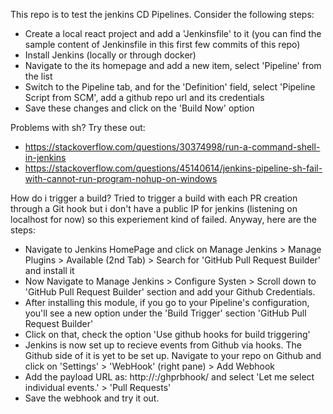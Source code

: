 This repo is to test the jenkins CD Pipelines. Consider the following steps:
* Create a local react project and add a 'Jenkinsfile' to it (you can find the sample content of Jenkinsfile in this first few commits of this repo)
* Install Jenkins (locally or through docker)
* Navigate to the its homepage and add a new item, select 'Pipeline' from the list
* Switch to the Pipeline tab, and for the 'Definition' field, select 'Pipeline Script from SCM', add a github repo url and its credentials
* Save these changes and click on the 'Build Now' option

Problems with sh? Try these out:
* https://stackoverflow.com/questions/30374998/run-a-command-shell-in-jenkins
* https://stackoverflow.com/questions/45140614/jenkins-pipeline-sh-fail-with-cannot-run-program-nohup-on-windows

How do i trigger a build?
Tried to trigger a build with each PR creation through a Git hook but i don't have a public IP for jenkins (listening on localhost for now) so this experiement kind of failed. Anyway, here are the steps:
* Navigate to Jenkins HomePage and click on Manage Jenkins > Manage Plugins > Available (2nd Tab) > Search for 'GitHub Pull Request Builder' and install it
* Now Navigate to Manage Jenkins > Configure Systen > Scroll down to 'GitHub Pull Request Builder' section and add your Github Credentials.
* After installing this module, if you go to your Pipeline's configuration, you'll see a new option under the 'Build Trigger' section 'GitHub Pull Request Builder'
* Click on that, check the option 'Use github hooks for build triggering'
* Jenkins is now set up to recieve events from Github via hooks. The Github side of it is yet to be set up. Navigate to your repo on Github and click on 'Settings' > 'WebHook' (right pane) > Add Webhook
* Add the payload URL as: http://<Jenkins-IP>:<port>/ghprbhook/ and select 'Let me select individual events.' > 'Pull Requests'
* Save the webhook and try it out.